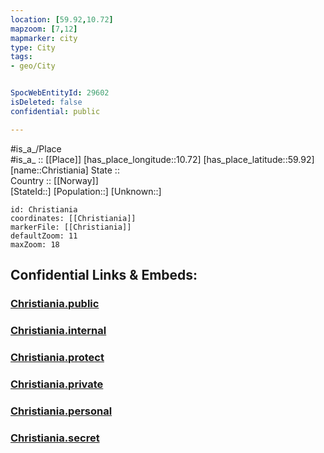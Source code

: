```yaml
---
location: [59.92,10.72] 
mapzoom: [7,12] 
mapmarker: city 
type: City
tags:
- geo/City


SpocWebEntityId: 29602
isDeleted: false
confidential: public

---
```

#is_a_/Place  
#is_a_ :: [[Place]] 
[has_place_longitude::10.72] 
[has_place_latitude::59.92] 
[name::Christiania] 
State ::  
Country :: [[Norway]]  
[StateId::] 
[Population::] 
[Unknown::] 


```leaflet
id: Christiania
coordinates: [[Christiania]] 
markerFile: [[Christiania]] 
defaultZoom: 11 
maxZoom: 18
```


## Confidential Links & Embeds: 

### [Christiania.public](/_public/\Earth\Continent\Europe\Europe~North\Norway\Counties~Norway\Viken\Oslo,County\CityChristiania.public.md) 

### [Christiania.internal](/_internal/\Earth\Continent\Europe\Europe~North\Norway\Counties~Norway\Viken\Oslo,County\CityChristiania.internal.md) 

### [Christiania.protect](/_protect/\Earth\Continent\Europe\Europe~North\Norway\Counties~Norway\Viken\Oslo,County\CityChristiania.protect.md) 

### [Christiania.private](/_private/\Earth\Continent\Europe\Europe~North\Norway\Counties~Norway\Viken\Oslo,County\CityChristiania.private.md) 

### [Christiania.personal](/_personal/\Earth\Continent\Europe\Europe~North\Norway\Counties~Norway\Viken\Oslo,County\CityChristiania.personal.md) 

### [Christiania.secret](/_secret/\Earth\Continent\Europe\Europe~North\Norway\Counties~Norway\Viken\Oslo,County\CityChristiania.secret.md)

